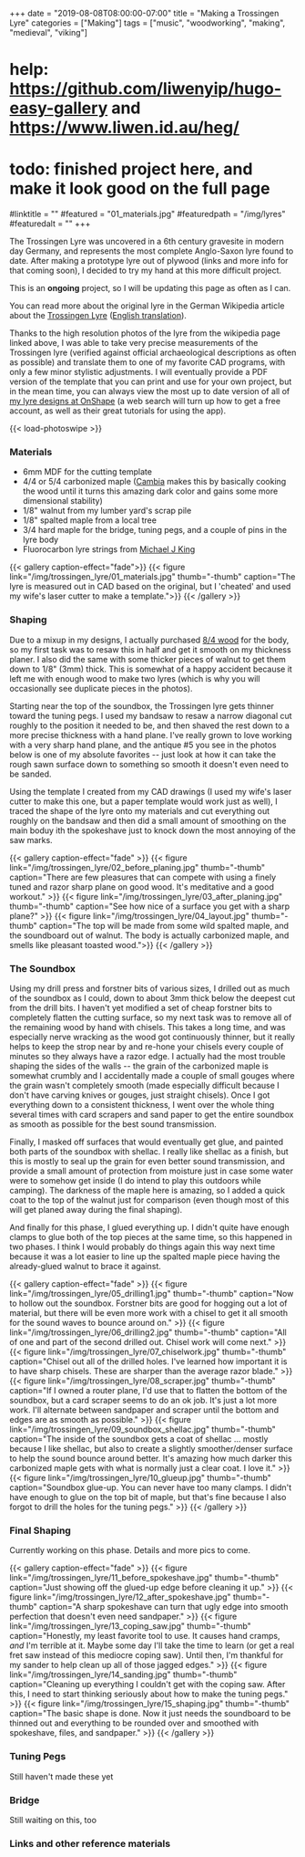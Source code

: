 +++
date = "2019-08-08T08:00:00-07:00"
title = "Making a Trossingen Lyre"
categories = ["Making"]
tags = ["music", "woodworking", "making", "medieval", "viking"]

# help: https://github.com/liwenyip/hugo-easy-gallery and https://www.liwen.id.au/heg/

# todo: finished project here, and make it look good on the full page
#linktitle = ""
#featured = "01_materials.jpg"
#featuredpath = "/img/lyres"
#featuredalt = ""
+++


The Trossingen Lyre was uncovered in a 6th century gravesite in modern day
Germany, and represents the most complete Anglo-Saxon lyre found to date. After
making a prototype lyre out of plywood (links and more info for that coming
soon), I decided to try my hand at this more difficult project.

This is an **ongoing** project, so I will be updating this page as often as I can.

<!--more-->

You can read more about the original lyre in the German Wikipedia article about the
[Trossingen Lyre](https://de.wikipedia.org/wiki/Trossinger_Leier)
([English translation](https://translate.google.com/translate?sl=de&tl=en&u=https%3A%2F%2Fde.wikipedia.org%2Fwiki%2FTrossinger_Leier)).

Thanks to the high resolution photos of the lyre from the wikipedia page linked
above, I was able to take very precise measurements of the Trossingen lyre
(verified against official archaeological descriptions as often as possible) and
translate them to one of my favorite CAD programs, with only a few minor
stylistic adjustments. I will eventually provide a PDF version of the template
that you can print and use for your own project, but in the mean time, you can
always view the most up to date version of all of
[my lyre designs at OnShape](https://cad.onshape.com/documents/0dce389bcb220c183a675a43/w/9e9bb293705e739668b0b1d6/e/ccfc65f124cc78a3e873ac44)
(a web search will turn up how to get a free account, as well as their great
tutorials for using the app).

{{< load-photoswipe >}}

### Materials

* 6mm MDF for the cutting template
* 4/4 or 5/4 carbonized maple ([Cambia](https://cambiawood.com//about-our-wood/thermally-modified-wood) makes this by basically cooking the wood until it turns this amazing dark color and gains some more dimensional stability)
* 1/8" walnut from my lumber yard's scrap pile
* 1/8" spalted maple from a local tree
* 3/4 hard maple for the bridge, tuning pegs, and a couple of pins in the lyre body
* Fluorocarbon lyre strings from [Michael J King](https://www.michaeljking.com/lyre_shop.htm)

{{< gallery caption-effect="fade">}}
  {{< figure link="/img/trossingen_lyre/01_materials.jpg" thumb="-thumb" caption="The lyre is measured out in CAD based on the original, but I 'cheated' and used my wife's laser cutter to make a template.">}}
{{< /gallery >}}

### Shaping

Due to a mixup in my designs, I actually purchased [8/4 wood](https://www.youtube.com/watch?v=k9TTb-QBGLo)
for the body, so my first task was to resaw this in half and get it smooth on my
thickness planer. I also did the same with some thicker pieces of walnut to get
them down to 1/8" (3mm) thick. This is somewhat of a happy accident because it
left me with enough wood to make two lyres (which is why you will occasionally
see duplicate pieces in the photos).

Starting near the top of the soundbox, the Trossingen lyre gets thinner toward
the tuning pegs. I used my bandsaw to resaw a narrow diagonal cut roughly to the
position it needed to be, and then shaved the rest down to a more precise
thickness with a hand plane. I've really grown to love working with a very sharp
hand plane, and the antique #5 you see in the photos below is one of my absolute
favorites -- just look at how it can take the rough sawn surface down to
something so smooth it doesn't even need to be sanded.

Using the template I created from my CAD drawings (I used my wife's laser cutter
to make this one, but a paper template would work just as well), I traced the
shape of the lyre onto my materials and cut everything out roughly on the
bandsaw and then did a small amount of smoothing on the main boduy ith the
spokeshave just to knock down the most annoying of the saw marks.

{{< gallery caption-effect="fade" >}}
  {{< figure link="/img/trossingen_lyre/02_before_planing.jpg" thumb="-thumb" caption="There are few pleasures that can compete with using a finely tuned and razor sharp plane on good wood. It's meditative and a good workout." >}}
  {{< figure link="/img/trossingen_lyre/03_after_planing.jpg" thumb="-thumb" caption="See how nice of a surface you get with a sharp plane?" >}}
  {{< figure link="/img/trossingen_lyre/04_layout.jpg" thumb="-thumb" caption="The top will be made from some wild spalted maple, and the soundboard out of walnut. The body is actually carbonized maple, and smells like pleasant toasted wood.">}}
{{< /gallery >}}

### The Soundbox

Using my drill press and forstner bits of various sizes, I drilled out as much
of the soundbox as I could, down to about 3mm thick below the deepest cut from
the drill bits. I haven't yet modified a set of cheap forstner bits to
completely flatten the cutting surface, so my next task was to remove all of the
remaining wood by hand with chisels. This takes a long time, and was especially
nerve wracking as the wood got continuously thinner, but it really helps to keep
the strop near by and re-hone your chisels every couple of minutes so they
always have a razor edge.  I actually had the most trouble shaping the sides of
the walls -- the grain of the carbonized maple is somewhat crumbly and I
accidentally made a couple of small gouges where the grain wasn't completely
smooth (made especially difficult because I don't have carving knives or gouges,
just straight chisels). Once I got everything down to a consistent thickness, I
went over the whole thing several times with card scrapers and sand paper to get
the entire soundbox as smooth as possible for the best sound transmission.

Finally, I masked off surfaces that would eventually get glue, and painted both
parts of the soundbox with shellac. I really like shellac as a finish, but this
is mostly to seal up the grain for even better sound transmission, and provide a
small amount of protection from moisture just in case some water were to somehow
get inside (I do intend to play this outdoors while camping).  The darkness of
the maple here is amazing, so I added a quick coat to the top of the walnut just
for comparison (even though most of this will get planed away during the final
shaping).

And finally for this phase, I glued everything up.  I didn't quite have enough
clamps to glue both of the top pieces at the same time, so this happened in two
phases. I think I would probably do things again this way next time because it
was a lot easier to line up the spalted maple piece having the already-glued
walnut to brace it against.

{{< gallery caption-effect="fade" >}}
  {{< figure link="/img/trossingen_lyre/05_drilling1.jpg" thumb="-thumb" caption="Now to hollow out the soundbox. Forstner bits are good for hogging out a lot of material, but there will be even more work with a chisel to get it all smooth for the sound waves to bounce around on." >}}
  {{< figure link="/img/trossingen_lyre/06_drilling2.jpg" thumb="-thumb" caption="All of one and part of the second drilled out. Chisel work will come next." >}}
  {{< figure link="/img/trossingen_lyre/07_chiselwork.jpg" thumb="-thumb" caption="Chisel out all of the drilled holes. I've learned how important it is to have sharp chisels. These are sharper than the average razor blade." >}}
  {{< figure link="/img/trossingen_lyre/08_scraper.jpg" thumb="-thumb" caption="If I owned a router plane, I'd use that to flatten the bottom of the soundbox, but a card scraper seems to do an ok job. It's just a lot more work. I'll alternate between sandpaper and scraper until the bottom and edges are as smooth as possible." >}}
  {{< figure link="/img/trossingen_lyre/09_soundbox_shellac.jpg" thumb="-thumb" caption="The inside of the soundbox gets a coat of shellac ... mostly because I like shellac, but also to create a slightly smoother/denser surface to help the sound bounce around better. It's amazing how much darker this carbonized maple gets with what is normally just a clear coat. I love it." >}}
  {{< figure link="/img/trossingen_lyre/10_glueup.jpg" thumb="-thumb" caption="Soundbox glue-up. You can never have too many clamps. I didn't have enough to glue on the top bit of maple, but that's fine because I also forgot to drill the holes for the tuning pegs." >}}
{{< /gallery >}}

### Final Shaping

Currently working on this phase.  Details and more pics to come.

{{< gallery caption-effect="fade" >}}
  {{< figure link="/img/trossingen_lyre/11_before_spokeshave.jpg" thumb="-thumb" caption="Just showing off the glued-up edge before cleaning it up." >}}
  {{< figure link="/img/trossingen_lyre/12_after_spokeshave.jpg" thumb="-thumb" caption="A sharp spokeshave can turn that ugly edge into smooth perfection that doesn't even need sandpaper." >}}
  {{< figure link="/img/trossingen_lyre/13_coping_saw.jpg" thumb="-thumb" caption="Honestly, my least favorite tool to use. It causes hand cramps, *and* I'm terrible at it. Maybe some day I'll take the time to learn (or get a real fret saw instead of this mediocre coping saw). Until then, I'm thankful for my sander to help clean up all of those jagged edges." >}}
  {{< figure link="/img/trossingen_lyre/14_sanding.jpg" thumb="-thumb" caption="Cleaning up everything I couldn't get with the coping saw. After this, I need to start thinking seriously about how to make the tuning pegs." >}}
  {{< figure link="/img/trossingen_lyre/15_shaping.jpg" thumb="-thumb" caption="The basic shape is done. Now it just needs the soundboard to be thinned out and everything to be rounded over and smoothed with spokeshave, files, and sandpaper." >}}
{{< /gallery >}}

### Tuning Pegs

Still haven't made these yet

### Bridge

Still waiting on this, too

### Links and other reference materials
